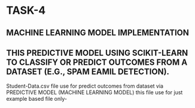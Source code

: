 # TASK-4
MACHINE LEARNING MODEL IMPLEMENTATION
-------------
THIS PREDICTIVE MODEL USING SCIKIT-LEARN TO CLASSIFY OR PREDICT OUTCOMES FROM A DATASET (E.G., SPAM EAMIL DETECTION).
-----------
Student-Data.csv file use for predict outcomes from dataset via PREDICTIVE MODEL (MACHINE LEARNING MODEL)
this file use for just example based file only-
